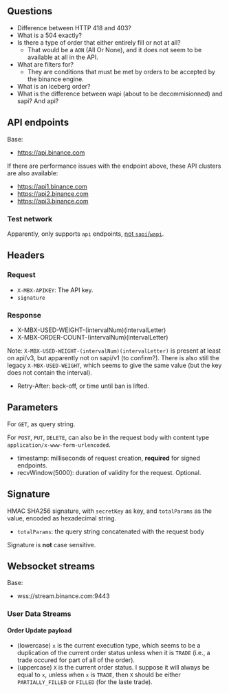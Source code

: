 ## Questions

* Difference between HTTP 418 and 403?
* What is a 504 exactly?
* Is there a type of order that either entirely fill or not at all?
  * That would be a `AON` (All Or None), and it does not seem to be available at all in the API.
* What are filters for?
  * They are conditions that must be met by orders to be accepted by the binance engine.
* What is an iceberg order?
* What is the difference between wapi (about to be decommisionned) and sapi? And api?


## API endpoints

Base:
* https://api.binance.com

If there are performance issues with the endpoint above, these API clusters are also available:

* https://api1.binance.com
* https://api2.binance.com
* https://api3.binance.com

### Test network

Apparently, only supports `api` endpoints, [not `sapi`/`wapi`](https://dev.binance.vision/t/which-streams-and-endpoints-are-available-on-testnet/3414/2?u=shredastaire).

## Headers

### Request

* `X-MBX-APIKEY`: The API key.
* `signature`


### Response

* X-MBX-USED-WEIGHT-(intervalNum)(intervalLetter)
* X-MBX-ORDER-COUNT-(intervalNum)(intervalLetter)

Note: `X-MBX-USED-WEIGHT-(intervalNum)(intervalLetter)` is present at least on api/v3, but apparently not on sapi/v1 (to confirm?).
There is also still the legacy `X-MBX-USED-WEIGHT`, which seems to give the same value (but the key does not contain the interval).

* Retry-After: back-off, or time until ban is lifted.

## Parameters

For `GET`, as query string.

For `POST`, `PUT`, `DELETE`, can also be in the request body with content type `application/x-www-form-urlencoded`.

* timestamp: milliseconds of request creation, **required** for signed endpoints.
* recvWindow(5000): duration of validity for the request. Optional.

## Signature

HMAC SHA256 signature, with `secretKey` as key, and `totalParams` as the value, encoded as hexadecimal string.

* `totalParams`: the query string concatenated with the request body

Signature is **not** case sensitive.


## Websocket streams

Base:
* wss://stream.binance.com:9443

### User Data Streams

#### Order Update payload

* (lowercase) `x` is the current execution type, which seems to be a duplication of the current order status
unless when it is `TRADE` (i.e., a trade occured for part of all of the order).
* (uppercase) `X` is the current order status. I suppose it will always be equal to `x`,
unless when `x` is `TRADE`, then `X` should be either `PARTIALLY_FILLED` or `FILLED` (for the laste trade).
